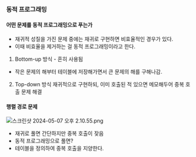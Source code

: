 ### 동적 프로그래밍
#### 어떤 문제를 동적 프로그래밍으로 푸는가
* 재귀적 성질을 가진 문제 중에는 재귀로 구현하면 비효율적인 경우가 있다.
* 이때 비효율을 제거하는 걸 동적 프로그래밍이라고 한다.

1. Bottom-up 방식 - 흔히 사용됨
* 작은 문제의 해부터 테이블에 저장해가면서 큰 문제의 해를 구해나감.

2. Top-down 방식
재귀적으로 구현하되, 이미 호출된 적 있으면 메모해두어 중복 호출 문제 해결

#### 행렬 경로 문제
![스크린샷 2024-05-07 오후 2.10.55.png](..%2F..%2F..%2F..%2F..%2F..%2Fvar%2Ffolders%2Fr5%2Fvfj4fjq91pn31kx4cdrlm6s40000gn%2FT%2FTemporaryItems%2FNSIRD_screencaptureui_O01nLp%2F%EC%8A%A4%ED%81%AC%EB%A6%B0%EC%83%B7%202024-05-07%20%EC%98%A4%ED%9B%84%202.10.55.png)
* 재귀로 풀면 간단하지만 중복 호출이 잦음
* 동적 프로그래밍으로 풀면?
* 테이블을 정의하여 중복 호출을 지양한다.
